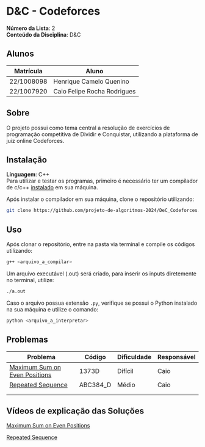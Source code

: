 # D&C - Codeforces

**Número da Lista**: 2<br>
**Conteúdo da Disciplina**: D&C

## Alunos
|Matrícula | Aluno |
| -- | -- |
| 22/1008098  |  Henrique Camelo Quenino |
| 22/1007920  |  Caio Felipe Rocha Rodrigues |

## Sobre 
O projeto possui como tema central a resolução de exercícios de programação competitiva de Dividir e Conquistar, utilizando a plataforma de juiz online Codeforces. 

## Instalação 

**Linguagem**: C++<br>
Para utilizar e testar os programas, primeiro é necessário ter um compilador de c/c++ [instalado](https://www.geeksforgeeks.org/installing-mingw-tools-for-c-c-and-changing-environment-variable/) em sua máquina.

Após instalar o compilador em sua máquina, clone o repositório utilizando:

``` bash
git clone https://github.com/projeto-de-algoritmos-2024/DeC_Codeforces.git
```

## Uso 

Após clonar o repositório, entre na pasta via terminal e compile os códigos utilizando:

``` bash
g++ <arquivo_a_compilar>
```

Um arquivo executável (.out) será criado, para inserir os inputs diretemente no terminal, utilize:

```bash
./a.out
```

Caso o arquivo possua extensão `.py`, verifique se possui o Python instalado na sua máquina e utilize o comando:

```bash
python <arquivo_a_interpretar>
```

## Problemas 
| Problema | Código | Dificuldade | Responsável |
| -- | -- | -- | -- |
| [Maximum Sum on Even Positions](https://codeforces.com/contest/1373/problem/D) | 1373D | Difícil | Caio |
| [Repeated Sequence](https://atcoder.jp/contests/abc384/tasks/abc384_d) | ABC384_D | Médio | Caio |
|  |  |  |  | 
|  |  |  |  |

## Vídeos de explicação das Soluções

[Maximum Sum on Even Positions](https://youtu.be/IMB2qNrLq5o)

[Repeated Sequence](https://youtu.be/urz5uEppw9k)
